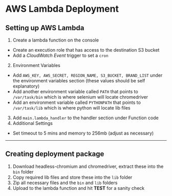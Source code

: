 # AWS Lambda Deployment
## Setting up AWS Lambda
1. Create a lambda function on the console
  - Create an execution role that has access to the destination S3 bucket
  - Add a *CloudWatch Event* trigger to set a `cron`
  
2. Environment Variables
  - Add `AWS_KEY, AWS_SECRET, REGION_NAME, S3_BUCKET, BRAND_LIST` under the environment variables section (these values should be self explanatory)
  - Add another environment variable called `PATH` that points to `/var/task/bin` which is where selenium will locate chromedriver
  - Add an environment variable called `PYTHONPATH` that points to `/var/task/lib` which is where python will locate lib files
3. Add `main.lambda_handler` to the handler section under Function code
4. Additional Settings
  - Set timeout to 5 mins and memory to 256mb (adjust as necessary)
***
## Creating deployment package
1. Download headless-chromium and chromedriver, extract these into the `bin` folder
2. Copy required lib files and store these into the `lib` folder
3. Zip all necessary files and the `bin` and `lib` folders
4. Upload to the lambda function and hit **TEST** for a sanity check
